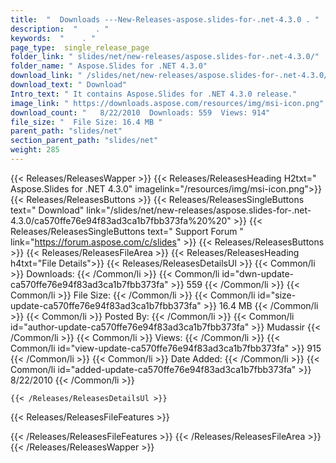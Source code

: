```yaml
---
title:  "  Downloads ---New-Releases-aspose.slides-for-.net-4.3.0 . " 
description:  "    . " 
keywords:  "    . " 
page_type:  single_release_page
folder_link: " slides/net/new-releases/aspose.slides-for-.net-4.3.0/"
folder_name: " Aspose.Slides for .NET 4.3.0"
download_link: " /slides/net/new-releases/aspose.slides-for-.net-4.3.0/ca570ffe76e94f83ad3ca1b7fbb373fa"
download_text: " Download"
Intro_text: " It contains Aspose.Slides for .NET 4.3.0 release."
image_link: " https://downloads.aspose.com/resources/img/msi-icon.png"
download_count: "   8/22/2010  Downloads: 559  Views: 914"
file_size: "  File Size: 16.4 MB "
parent_path: "slides/net"
section_parent_path: "slides/net"
weight: 285 
---
```


{{< Releases/ReleasesWapper >}}
  {{< Releases/ReleasesHeading H2txt=" Aspose.Slides for .NET 4.3.0" imagelink="/resources/img/msi-icon.png">}}
  {{< Releases/ReleasesButtons >}}
    {{< Releases/ReleasesSingleButtons text=" Download" link="/slides/net/new-releases/aspose.slides-for-.net-4.3.0/ca570ffe76e94f83ad3ca1b7fbb373fa%20%20" >}}
    {{< Releases/ReleasesSingleButtons text=" Support Forum " link="https://forum.aspose.com/c/slides" >}}
  {{< Releases/ReleasesButtons >}}
  {{< Releases/ReleasesFileArea >}}
    {{< Releases/ReleasesHeading h4txt="File Details">}}
    {{< Releases/ReleasesDetailsUl >}}
            {{< Common/li  >}} Downloads: {{< /Common/li >}} 
      {{< Common/li id="dwn-update-ca570ffe76e94f83ad3ca1b7fbb373fa" >}} 559 {{< /Common/li >}} 
      {{< Common/li  >}} File Size: {{< /Common/li >}} 
      {{< Common/li id="size-update-ca570ffe76e94f83ad3ca1b7fbb373fa" >}} 16.4 MB {{< /Common/li >}} 
      {{< Common/li  >}} Posted By: {{< /Common/li >}} 
      {{< Common/li id="author-update-ca570ffe76e94f83ad3ca1b7fbb373fa" >}} Mudassir {{< /Common/li >}} 
      {{< Common/li  >}} Views: {{< /Common/li >}} 
      {{< Common/li id="view-update-ca570ffe76e94f83ad3ca1b7fbb373fa" >}} 915 {{< /Common/li >}} 
      {{< Common/li  >}} Date Added: {{< /Common/li >}} 
      {{< Common/li id="added-update-ca570ffe76e94f83ad3ca1b7fbb373fa" >}} 8/22/2010 {{< /Common/li >}} 

    {{< /Releases/ReleasesDetailsUl >}}

  {{< Releases/ReleasesFileFeatures >}}
      
  {{< /Releases/ReleasesFileFeatures >}}
 {{< /Releases/ReleasesFileArea >}}
{{< /Releases/ReleasesWapper >}}



